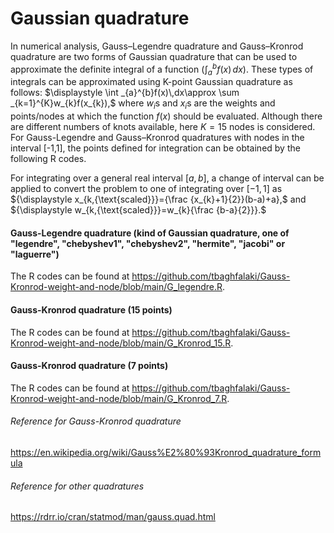 # Gaussian quadrature
In numerical analysis, Gauss–Legendre quadrature and Gauss–Kronrod quadrature are two forms of Gaussian quadrature that can be  used to approximate the definite integral of a function ($`\int _{a}^{b}f(x)\,dx`$). These types of integrals can be approximated using K-point Gaussian quadrature as follows:
 $`\displaystyle \int _{a}^{b}f(x)\,dx\approx \sum _{k=1}^{K}w_{k}f(x_{k}),`$
where $`w_i`$s and $`x_i`$s are the weights and points/nodes at which the function $`f(x)`$ should be evaluated.
Although there are different numbers of knots available, here $K=15$ nodes is considered. For Gauss-Legendre and Gauss–Kronrod  quadratures with nodes in the interval [-1,1], the points defined for integration can be obtained by the following R codes.

For integrating over a general real interval $`{\displaystyle [a,b]}`$, a change of interval can be applied to convert the problem to one of integrating over
$`{\displaystyle [-1,1]}`$ as $`{\displaystyle x_{k,{\text{scaled}}}={\frac {x_{k}+1}{2}}(b-a)+a},`$ and
$`{\displaystyle w_{k,{\text{scaled}}}=w_{k}{\frac {b-a}{2}}}.`$
#### Gauss-Legendre quadrature (kind of Gaussian quadrature, one of "legendre", "chebyshev1", "chebyshev2", "hermite", "jacobi" or "laguerre")
 The R codes can be found at https://github.com/tbaghfalaki/Gauss-Kronrod-weight-and-node/blob/main/G_legendre.R.
#### Gauss-Kronrod quadrature (15 points)
 The R codes can be found at https://github.com/tbaghfalaki/Gauss-Kronrod-weight-and-node/blob/main/G_Kronrod_15.R. 
#### Gauss-Kronrod quadrature (7 points)
 The R codes can be found at https://github.com/tbaghfalaki/Gauss-Kronrod-weight-and-node/blob/main/G_Kronrod_7.R. 




 ###### Reference for Gauss-Kronrod quadrature
 https://en.wikipedia.org/wiki/Gauss%E2%80%93Kronrod_quadrature_formula
 ###### Reference for other quadratures
 https://rdrr.io/cran/statmod/man/gauss.quad.html

